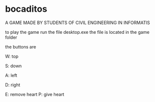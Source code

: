 # bocaditos

A GAME MADE BY STUDENTS OF CIVIL ENGINEERING IN INFORMATIS

to play the game run the file desktop.exe the file is located in the game folder


the buttons are

W: top

S: down

A: left

D: right

E: remove heart
P: give heart


